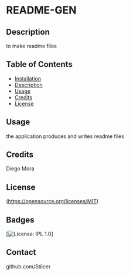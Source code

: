 # README-GEN
  

 ## Description 
 to make readme files
  
  
  ## Table of Contents 
  
  
  
  - [Installation](#installation)
  - [Description](#description)
  - [Usage](#usage)
  - [Credits](#credits)
  - [License](#license)
  

  
 
  
  ## Usage 
  the application produces and writes readme files
  
  
      
  
  ## Credits 
  Diego Mora 
  
 

  ## License 
  (https://opensource.org/licenses/MIT)
 
  
  ## Badges 
  [![License: IPL 1.0](https://img.shields.io/badge/License-MIT-yellow.svg)] 

  ## Contact 
  github.com/Stiicer
  
